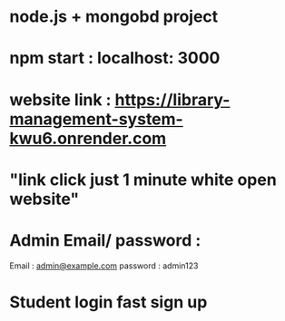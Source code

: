 # node.js + mongobd project 
# npm start : localhost: 3000
# website link : https://library-management-system-kwu6.onrender.com  
# "link click just 1 minute white open website"
# Admin Email/ password :  
Email : admin@example.com
password : admin123 
# Student login fast sign up 

